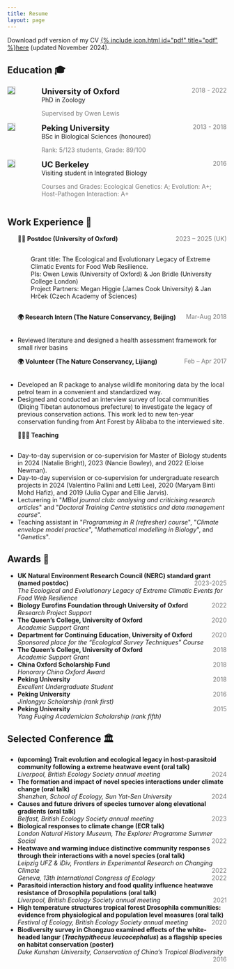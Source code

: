 ```yaml
---
title: Resume
layout: page
---
```


Download pdf version of my CV [{% include icon.html id="pdf" title="pdf" %}here](https://github.com/Jinlinc/jinlinc.github.io/raw/master/CV_Jinlin_Chen_2024Nov_online.pdf) (updated November 2024).

## Education 🎓

<!-- PhD -->
<div style="display:flex;">

  <div style="flex:0.5; padding-right:5%">
    <img src="{{ site.url }}/imgs/resume-icons/oxford.png" style="align:left; border: 1px solid #d3d3d3; border-style: outset;">
  </div>

  <div style="flex:4;">
    <p style="margin:0px">
      <b style="font-size: 130%;">University of Oxford</b>
      <span style="float:right; color:#7a7a7a;">2018 - 2022 </span>
    </p>
    PhD in Zoology <br>
    <p style="color:#7a7a7a">
      Supervised by Owen Lewis
    </p>
  </div>

</div>


<!-- BSc -->
<div style="display:flex;">

  <div style="flex:0.5; padding-right:5%">
    <img src="{{ site.url }}/imgs/resume-icons/pku.png" style="align:left; border: 1px solid #d3d3d3; border-style: outset;">
  </div>

  <div style="flex:4;">
    <p style="margin:0px">
      <b style="font-size: 130%;">Peking University</b>
      <span style="float:right; color:#7a7a7a;">2013 - 2018</span>
    </p>
    BSc in Biological Sciences (honoured)<br>
    <p style="color:#7a7a7a">
      Rank: 5/123 students, Grade: 89/100
    </p>
  </div>

</div>


<!-- Visiting student -->
<div style="display:flex;">

  <div style="flex:0.5; padding-right:5%">
    <img src="{{ site.url }}/imgs/resume-icons/berkeley.png" style="align:left; border: 1px solid #d3d3d3; border-style: outset;">
  </div>

  <div style="flex:4;">
    <p style="margin:0px">
      <b style="font-size: 130%;">UC Berkeley</b>
      <span style="float:right; color:#7a7a7a;">2016 </span>
    </p>
     Visiting student in Integrated Biology <br>
    <p style="color:#7a7a7a">
    Courses and Grades: Ecological Genetics: A; Evolution: A+; Host-Pathogen Interaction: A+
    </p>
  </div>

</div>


## Work Experience 💫
<ul>
<!-- 
<li><b>Oxford University Sport Team</b></li>
    Volleyball (Women’s 1st team player; captain of 2020-2021)
    <span style="float:right; color:#7a7a7a;">2018-</span> <br>
    Table Tennis (Women’s 1st team player)
    <span style="float:right; color:#7a7a7a;">2020-</span> <br>
-->

<b>👩‍🔬 Postdoc (University of Oxford)</b>
<span style="float:right; color:#7a7a7a;">2023 – 2025 (UK)</span><br>
<p style="margin:30px">Grant title: The Ecological and Evolutionary Legacy of Extreme Climatic Events for Food Web Resilience. <br>
    PIs: Owen Lewis (University of Oxford) & Jon Bridle (University College London) <br>
    Project Partners: Megan Higgie (James Cook University) & Jan Hrček (Czech Academy of Sciences) <br>
</p> 

<b>🌍 Research Intern (The Nature Conservancy, Beijing)</b>
<span style="float:right; color:#7a7a7a;">Mar-Aug 2018</span><br>
<p style="margin:30px"><li>Reviewed literature and designed a health assessment framework for small river basins <br></li></p> 

<b>🌍 Volunteer (The Nature Conservancy, Lijiang)</b>
<span style="float:right; color:#7a7a7a;">Feb – Apr 2017</span><br>
<p style="margin:30px"><li>Developed an R package to analyse wildlife monitoring data by the local petrol team in a convenient and standardized way. <br></li>
    <li>Designed and conducted an interview survey of local communities (Diqing Tibetan autonomous prefecture) to investigate the legacy of previous conservation actions. This work led to new ten-year conservation funding from Ant Forest by Alibaba to the interviewed site. <br></li>
</p> 

<b>👩🏻‍🏫 Teaching</b><br>
<p style="margin:30px"><li>Day-to-day supervision or co-supervision for Master of Biology students in 2024 (Natalie Bright), 2023 (Nancie Bowley), and 2022 (Eloise Newman).<br></li>
    <li>Day-to-day supervision or co-supervision for undergraduate research projects in 2024 (Valentino Pallini and Letti Lee), 2020 (Maryam Binti Mohd Hafiz), and 2019 (Julia Cypar and Ellie Jarvis).<br></li>
    <li>Lecturering in "<i>MBiol journal club: analysing and criticising research articles</i>" and "<i>Doctoral Training Centre statistics and data management course</i>". <br></li>
    <li>Teaching assistant in "<i>Programming in R (refresher) course</i>", "<i>Climate envelope model practice</i>", "<i>Mathematical modelling in Biology</i>", and "<i>Genetics</i>". <br></li>
</p> 
</ul>


## Awards 🌟
<ul>
  <li>
    <b>UK Natural Environment Research Council (NERC) standard grant (named postdoc)</b>
    <span style="float:right; color:#7a7a7a;">2023-2025</span> <br>
    <i>The Ecological and Evolutionary Legacy of Extreme Climatic Events for Food Web Resilience</i>
  </li>

  <li>
    <b>Biology Eurofins Foundation through University of Oxford </b>
    <span style="float:right; color:#7a7a7a;">2022</span> <br>
    <i>Research Project Support</i>
  </li>

  <li>
    <b>The Queen’s College, University of Oxford </b>
    <span style="float:right; color:#7a7a7a;">2020</span> <br>
    <i>Academic Support Grant</i>
  </li>

  <li>
    <b>Department for Continuing Education, University of Oxford</b>
    <span style="float:right; color:#7a7a7a;">2020</span> <br>
    <i>Sponsored place for the “Ecological Survey Techniques” Course</i>
  </li>

<li>
  <b>The Queen’s College, University of Oxford </b>
  <span style="float:right; color:#7a7a7a;">2018</span> <br>
  <i>Academic Support Grant</i>
</li>

  <li>
    <b>China Oxford Scholarship Fund</b>
    <span style="float:right; color:#7a7a7a;">2018</span> <br>
    <i>Honorary China Oxford Award</i>
  </li>

  <li>
    <b>Peking University</b>
    <span style="float:right; color:#7a7a7a;">2018</span> <br>
    <i>Excellent Undergraduate Student</i>
  </li>

<li>
  <b>Peking University</b>
  <span style="float:right; color:#7a7a7a;">2016</span> <br>
  <i>Jinlongyu Scholarship (rank first) </i>
</li>

<li>
  <b>Peking University</b>
  <span style="float:right; color:#7a7a7a;">2015</span> <br>
  <i>Yang Fuqing Academician Scholarship (rank fifth)</i>
</li>

</ul>


## Selected Conference 🏛️

<ul>
  <li>
    <b>(upcoming) Trait evolution and ecological legacy in host-parasitoid community following a extreme heatwave event (oral talk)</b><br>
    <i>Liverpool, British Ecology Society annual meeting</i>
    <span style="float:right; color:#7a7a7a;">2024</span> <br>
  </li>
  
  <li>
    <b>The formation and impact of novel species interactions under climate change (oral talk)</b> <br>
    <i>Shenzhen, School of Ecology, Sun Yat-Sen University</i>
    <span style="float:right; color:#7a7a7a;">2024</span> <br>
  </li>
  
  <li>
    <b>Causes and future drivers of species turnover along elevational gradients (oral talk) </b><br>
    <i>Belfast, British Ecology Society annual meeting</i>
    <span style="float:right; color:#7a7a7a;">2023</span> <br>
  </li>
  
  <li>
    <b>Biological responses to climate change (ECR talk) </b><br>
    <i>London Natural History Museum, The Explorer Programme Summer Social</i>
    <span style="float:right; color:#7a7a7a;">2022</span> <br>
  </li>

  <li>
    <b>Heatwave and warming induce distinctive community responses through their interactions with a novel species (oral talk) </b><br>
    <i>Leipzig UFZ & iDiv, Frontiers in Experimental Research on Changing Climate</i>
    <span style="float:right; color:#7a7a7a;">2022</span> <br>
    <i>Geneva, 13th International Congress of Ecology</i>
    <span style="float:right; color:#7a7a7a;">2022</span> <br>
  </li>

  <li>
    <b>Parasitoid interaction history and food quality influence heatwave resistance of Drosophila populations (oral talk) </b><br>
    <i>Liverpool, British Ecology Society annual meeting</i>
    <span style="float:right; color:#7a7a7a;">2021</span> <br>
  </li>

  <li>
    <b>High temperature structures tropical forest Drosophila communities: evidence from physiological and population level measures (oral talk) </b><br>
    <i>Festival of Ecology, British Ecology Society annual meeting</i>
    <span style="float:right; color:#7a7a7a;">2020</span> <br>
  </li>

  <li>
    <b>Biodiversity survey in Chongzuo examined effects of the white-headed langur (<i>Trachypithecus leucocephalus</i>) as a flagship species on habitat conservation (poster) </b><br>
    <i>Duke Kunshan University, Conservation of China’s Tropical Biodiversity </i>
    <span style="float:right; color:#7a7a7a;">2016</span> <br>
  </li>

</ul>
